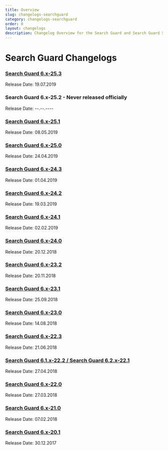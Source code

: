 ```yaml
---
title: Overview
slug: changelogs-searchguard
category: changelogs-searchguard
order: 0
layout: changelogs
description: Changelog Overview for the Search Guard and Search Guard SSL
---
```


<!---
Copryight 2019 floragunn GmbH
-->

# Search Guard Changelogs

### [Search Guard 6.x-25.3](changelog_searchguard_6_x_25_3.md)

Release Date: 19.07.2019

### Search Guard 6.x-25.2 - Never released officially

Release Date: --.--.----

### [Search Guard 6.x-25.1](changelog_searchguard_6_x_25_1.md)

Release Date: 08.05.2019

### [Search Guard 6.x-25.0](changelog_searchguard_6_x_25_0.md)

Release Date: 24.04.2019

### [Search Guard 6.x-24.3](changelog_searchguard_6_x_24_3.md)

Release Date: 01.04.2019

### [Search Guard 6.x-24.2](changelog_searchguard_6_x_24_2.md)

Release Date: 19.03.2019

### [Search Guard 6.x-24.1](changelog_searchguard_6_x_24_1.md)

Release Date: 02.02.2019

### [Search Guard 6.x-24.0](changelog_searchguard_6_x_24_0.md)

Release Date: 20.12.2018

### [Search Guard 6.x-23.2](changelog_searchguard_6_x_23_2.md)

Release Date: 20.11.2018

### [Search Guard 6.x-23.1](changelog_searchguard_6_x_23_1.md)

Release Date: 25.09.2018


### [Search Guard 6.x-23.0](changelog_searchguard_6_x_23_0.md)

Release Date: 14.08.2018


### [Search Guard 6.x-22.3](changelog_searchguard_6_x_22_3.md)

Release Date: 21.06.2018

### [Search Guard 6.1.x-22.2 / Search Guard 6.2.x-22.1](changelog_searchguard_6_x_22_1_2.md)

Release Date: 27.04.2018

### [Search Guard 6.x-22.0](changelog_searchguard_6_x_22_0.md)

Release Date: 27.03.2018

### [Search Guard 6.x-21.0](changelog_searchguard_6_x_21_0.md)

Release Date: 07.02.2018

### [Search Guard 6.x-20.1](changelog_searchguard_6_x_20_1.md)

Release Date: 30.12.2017

